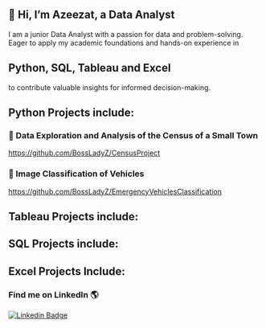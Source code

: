 ## 👋 Hi, I’m Azeezat, a Data Analyst 
<!-- ![Docker](https://img.shields.io/badge/-Docker-fff?&logo=Docker) -->
I am a junior Data Analyst with a passion for data and problem-solving. Eager to apply my academic foundations and hands-on experience in 
## Python, SQL, Tableau and Excel 
to contribute valuable insights for informed decision-making.

## Python Projects include:
### 🎈 Data Exploration and Analysis of the Census of a Small Town
https://github.com/BossLadyZ/CensusProject
 
### 🎈 Image Classification of Vehicles
https://github.com/BossLadyZ/EmergencyVehiclesClassification

## Tableau Projects include:

## SQL Projects include:

## Excel Projects Include:

### Find me on LinkedIn 🌎

[![Linkedin Badge](https://img.shields.io/badge/-LinkedIn-blue?style=flat-square&logo=Linkedin&logoColor=white&link=https://www.linkedin.com/in/sambayo/)](https://www.linkedin.com/in/azeezat-busari/)

<!-- - 💞️ I’m looking to collaborate on interesting FrontEnd Web development projects, particularly ones in agriculture.
- 📫 Reach me on busariazeezat@gmail.com | twitter: @azeezatu_ 

-->

<!---
BossLadyZ/BossLadyZ is a ✨ special ✨ repository because its `README.md` (this file) appears on your GitHub profile.
You can click the Preview link to take a look at your changes.
--->



